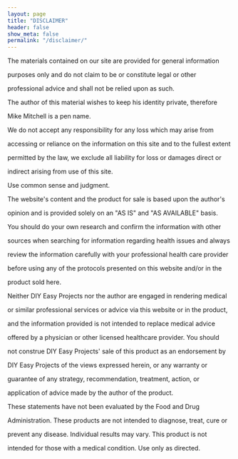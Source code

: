 ```yaml
---
layout: page
title: "DISCLAIMER"
header: false
show_meta: false
permalink: "/disclaimer/"
---
```


The materials contained on our site are provided for general information 

purposes only and do not claim to be or constitute legal or other 

professional advice and shall not be relied upon as such.

The author of this material wishes to keep his identity private, therefore 

Mike Mitchell is a pen name.

We do not accept any responsibility for any loss which may arise from 

accessing or reliance on the information on this site and to the fullest extent 

permitted by the law, we exclude all liability for loss or damages direct or 

indirect arising from use of this site.

Use common sense and judgment.

The website's content and the product for sale is based upon the author's 

opinion and is provided solely on an "AS IS" and "AS AVAILABLE" basis. 

You should do your own research and confirm the information with other 

sources when searching for information regarding health issues and always 

review the information carefully with your professional health care provider 

before using any of the protocols presented on this website and/or in the 

product sold here.

Neither DIY Easy Projects nor the author are engaged in rendering medical 

or similar professional services or advice via this website or in the product, 

and the information provided is not intended to replace medical advice 

offered by a physician or other licensed healthcare provider. You should 

not construe DIY Easy Projects' sale of this product as an endorsement by 

DIY Easy Projects of the views expressed herein, or any warranty or 

guarantee of any strategy, recommendation, treatment, action, or 

application of advice made by the author of the product.

These statements have not been evaluated by the Food and Drug 

Administration. These products are not intended to diagnose, treat, cure or 

prevent any disease. Individual results may vary. This product is not 

intended for those with a medical condition. Use only as directed.
